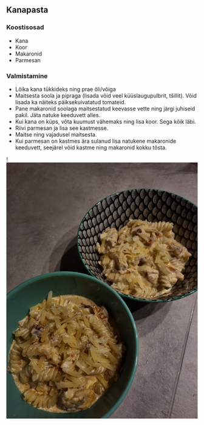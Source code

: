 ## Kanapasta

### Koostisosad
- Kana
- Koor
- Makaronid
- Parmesan

### Valmistamine

- Lõika kana tükkideks ning prae õli/võiga
- Maitsesta soola ja pipraga (lisada võid veel küüslaugupulbrit, tšillit).  Võid lisada ka näiteks päiksekuivatatud tomateid.
- Pane makaronid soolaga maitsestatud keevasse vette ning järgi juhiseid pakil. Jäta natuke keeduvett alles.
- Kui kana on küps, võta kuumust vähemaks ning lisa koor. Sega kõik läbi.
- Riivi parmesan ja lisa see kastmesse.
- Maitse ning vajadusel maitsesta.
- Kui parmesan on kastmes ära sulanud lisa natukene makaronide keeduvett, seejärel võid kastme ning makaronid kokku tõsta.

!![Alt text](../pildid/Kanapasta.jpg)
